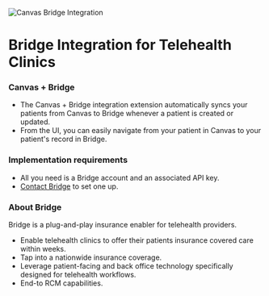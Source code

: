![Canvas Bridge Integration](https://images.prismic.io/canvas-website/Z2SdppbqstJ98tCr_bridge_logo_200px.png?auto=format,compress)

# Bridge Integration for Telehealth Clinics

### Canvas + Bridge
- The Canvas + Bridge integration extension automatically syncs your patients from Canvas to Bridge whenever a patient is created or updated.
- From the UI, you can easily navigate from your patient in Canvas to your patient's record in Bridge.

### Implementation requirements
- All you need is a Bridge account and an associated API key.
- [Contact Bridge](https://www.usebridge.com/contact) to set one up.

### About Bridge
Bridge is a plug-and-play insurance enabler for telehealth providers.
- Enable telehealth clinics to offer their patients insurance covered care within weeks.
- Tap into a nationwide insurance coverage.
- Leverage patient-facing and back office technology specifically designed for telehealth workflows.
- End-to RCM capabilities.
